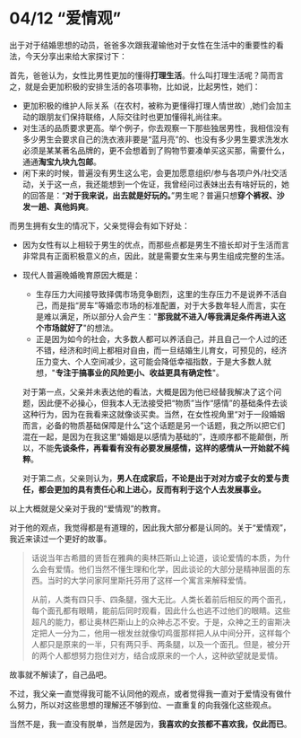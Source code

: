 # 04/12 “爱情观”

出于对于结婚思想的动员，爸爸多次跟我灌输他对于女性在生活中的重要性的看法，今天分享出来给大家探讨下：

首先，爸爸认为，女性比男性更加的懂得**打理生活**。什么叫打理生活呢？简而言之，就是会更加积极的安排生活的各项事物，比如说，比起男性，她们：
* 更加积极的维护人际关系（在农村，被称为更懂得打理人情世故）,她们会加主动的跟朋友们保持联络，人际交往时也更加懂得礼尚往来。
* 对生活的品质要求更高。举个例子，你去观察一下那些独居男性，我相信没有多少男生会要求自己的洗衣液非要是“蓝月亮”的、也没有多少男生要求洗发水必须是某某著名品牌的，更不会想着到了购物节要凑单买这买那，需要什么，通通**淘宝九块九包邮**。
* 闲下来的时候，普遍没有男生这么宅，会更加愿意组织/参与各项户外/社交活动，关于这一点，我还能想到一个佐证，我曾经问过表妹出去有啥好玩的，她的回答是：“**对于我来说，出去就是好玩的。**”男生呢？普遍只想**穿个裤衩、沙发一趟、真他妈爽**。

而男生拥有女生的情况下，父亲觉得会有如下好处：
* 因为女性有以上相较于男生的优点，而那些点都是男生不擅长却对于生活而言非常具有正面积极意义的点，因此，就是需要女生来与男生组成完整的生活。
* 现代人普遍晚婚晚育原因大概是：
    * 生存压力大间接导致择偶市场竞争剧烈，这里的生存压力不是说养不活自己，而是指“房车”等婚恋市场的标准配置，对于大多数年轻人而言，实在是难以满足，所以部分人会产生："**那我就不进入/等我满足条件再进入这个市场就好了**"的想法。
    * 正是因为如今的社会，大多数人都可以养活自己，并且自己一个人过的还不错，经济和时间上都相对自由，而一旦结婚生儿育女，可预见的，经济压力变大、个人空间减少，这可能会降低幸福指数，于是大多数人就想，"**专注于搞事业的风险更小、收益更具有确定性**"。


    对于第一点，父亲并未表达他的看法，大概是因为他已经替我解决了这个问题，因此便不必操心，但我本人无法接受把“物质”当作“感情”的基础条件去谈这种行为，因为在我看来这就像谈买卖。当然，在女性视角里“对于一段婚姻而言，必备的物质基础保障是什么”这个话题是另一个话题，我之所以把它们混在一起，是因为在我这里“婚姻是以感情为基础的”，连顺序都不能颠倒，所以，不能**先谈条件，再看看有没有必要发展感情，这样的感情从一开始就不纯粹**。

    对于第二点，父亲则认为，**男人在成家后，不论是出于对对方或子女的爱与责任，都会更加的具有责任心和上进心，反而有利于这个人去发展事业。**

以上大概就是父亲对于我的“爱情观”的教育。

对于他的观点，我觉得都是有道理的，因此我大部分都是认同的。关于“爱情观”，我近来读过一个更好的故事。

> 话说当年古希腊的贤哲在雅典的奥林匹斯山上论道，谈论爱情的本质，为什么会有爱情。他们当然不懂生理和化学，因此谈论的大部分是精神层面的东西。当时的大学问家阿里斯托芬用了这样一个寓言来解释爱情。
>
>从前，人类有四只手、四条腿，强大无比。人类长着前后相反的两个面孔，每个面孔都有眼睛，能前后同时观看，因此什么也逃不过他们的眼睛。这些超凡的能力，都让奥林匹斯山上的众神忐忑不安。于是，众神之王的宙斯决定把人一分为二，他用一根发丝就像切鸡蛋那样把人从中间分开，这样每个人都只是原来的一半，只有两只手、两条腿，以及一个面孔。但是，被分开的两个人都想努力抱住对方，结合成原来的一个人，这种欲望就是爱情。

故事就不解读了，自己品吧。

不过，我父亲一直觉得我可能不认同他的观点，或者觉得我一直对于爱情没有做什么努力，所以对这些思想的理解还不够到位、一直重复的向我强化这些观点。

当然不是，我一直没有脱单，当然是因为，**我喜欢的女孩都不喜欢我，仅此而已**。

